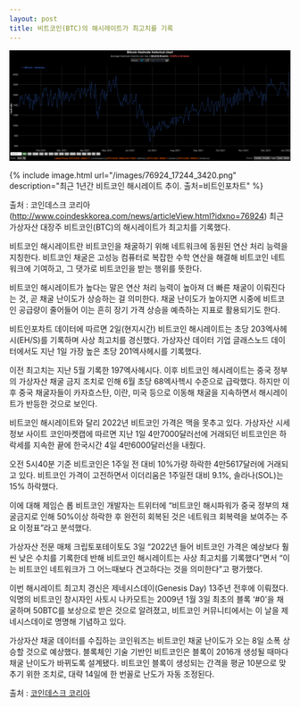 ```yaml
---
layout: post
title: 비트코인(BTC)의 해시레이트가 최고치를 기록
---
```

![최근 1년간 비트코인 해시레이트 추이. 출처=비트인포차트](/images/76924_17244_3420.png)

{% include image.html url="/images/76924_17244_3420.png" description="최근 1년간 비트코인 해시레이트 추이. 출처=비트인포차트" %}


출처 : 코인데스크 코리아 (http://www.coindeskkorea.com/news/articleView.html?idxno=76924)
최근 가상자산 대장주 비트코인(BTC)의 해시레이트가 최고치를 기록했다. 

비트코인 해시레이트란 비트코인을 채굴하기 위해 네트워크에 동원된 연산 처리 능력을 지칭한다. 비트코인 채굴은 고성능 컴퓨터로 복잡한 수학 연산을 해결해 비트코인 네트워크에 기여하고, 그 댓가로 비트코인을 받는 행위를 뜻한다. 

비트코인 해시레이트가 높다는 말은 연산 처리 능력이 높아져 더 빠른 채굴이 이뤄진다는 것, 곧 채굴 난이도가 상승하는 걸 의미한다. 채굴 난이도가 높아지면 시중에 비트코인 공급량이 줄어들어 이는 흔히 장기 가격 상승을 예측하는 지표로 활용되기도 한다. 

비트인포차트 데이터에 따르면 2일(현지시간) 비트코인 해시레이트는 초당 203엑사헤시(EH/S)를 기록하며 사상 최고치를 경신했다. 가상자산 데이터 기업 글래스노드 데이터에서도 지난 1일 가장 높은 초당 201엑사헤시를 기록했다.

이전 최고치는 지난 5월 기록한 197엑사헤시다. 이후 비트코인 헤시레이트는 중국 정부의 가상자산 채굴 금지 조치로 인해 6월 초당 68엑사헥시 수준으로 급락했다. 하지만 이후 중국 채굴자들이 카자흐스탄, 이란, 미국 등으로 이동해 채굴을 지속하면서 해시레이트가 반등한 것으로 보인다.

비트코인 해시레이트와 달리 2022년 비트코인 가격은 맥을 못추고 있다. 가상자산 시세정보 사이트 코인마켓캡에 따르면 지난 1일 4만7000달러선에 거래되던 비트코인은 하락세를 지속한 끝에 한국시간 4일 4만6000달러선을 내줬다. 

오전 5시40분 기준 비트코인은 1주일 전 대비 10%가량 하락한 4만5617달러에 거래되고 있다. 비트코인 가격이 고전하면서 이더리움은 1주일전 대비 9.1%, 솔라나(SOL)는 15% 하락했다.

이에 대해 제임슨 롭 비트코인 개발자는 트위터에 “비트코인 해시파워가 중국 정부의 채굴금지로 인해 50%이상 하락한 후 완전히 회복된 것은 네트워크 회복력을 보여주는 주요 이정표”라고 분석했다. 

가상자산 전문 매체 크립토포테이토도 3일 “2022년 들어 비트코인 가격은 예상보다 훨씬 낮은 수치를 기록한데 반해 비트코인 해시레이트는 사상 최고치를 기록했다”면서 “이는 비트코인 네트워크가 그 어느때보다 견고하다는 것을 의미한다”고 평가했다. 

이번 해시레이트 최고치 경신은 제네시스데이(Genesis Day) 13주년 전후에 이뤄졌다. 익명의 비트코인 창시자인 사토시 나카모트는 2009년 1월 3일 최초의 블록 ‘#0'을 채굴하며 50BTC를 보상으로 받은 것으로 알려졌고, 비트코인 커뮤니티에서는 이 날을 제네시스데이로 명명해 기념하고 있다. 

가상자산 채굴 데이터를 수집하는 코인워즈는 비트코인 채굴 난이도가 오는 8일 소폭 상승할 것으로 예상했다. 블록체인 기술 기반인 비트코인은 블록이 2016개 생성될 때마다 채굴 난이도가 바뀌도록 설계됐다. 비트코인 블록이 생성되는 간격을 평균 10분으로 맞추기 위한 조치로, 대략 14일에 한 번꼴로 난도가 자동 조정된다.

출처 : [코인데스크 코리아](http://www.coindeskkorea.com/news/articleView.html?idxno=76924)
